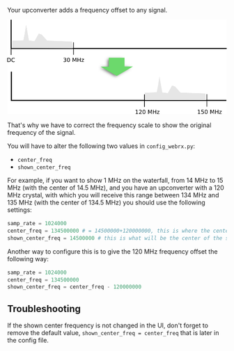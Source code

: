 Your upconverter adds a frequency offset to any signal.

![Upconverter](images/upconverter.png)

That's why we have to correct the frequency scale to show the original frequency of the signal.

You will have to alter the following two values in `config_webrx.py`:

* `center_freq`
* `shown_center_freq`

For example, if you want to show 1 MHz on the waterfall, from 14 MHz to 15 MHz (with the center of 14.5 MHz), and you have an upconverter with a 120 MHz crystal, with which you will receive this range between 134 MHz and 135 MHz (with the center of 134.5 MHz) you should use the following settings:

```python
samp_rate = 1024000
center_freq = 134500000 # = 14500000+120000000, this is where the center of the desired range is after upconversion
shown_center_freq = 14500000 # this is what will be the center of the scale on the UI
```

Another way to configure this is to give the 120 MHz frequency offset the following way:
```python
samp_rate = 1024000
center_freq = 134500000
shown_center_freq = center_freq - 120000000
```

## Troubleshooting

If the shown center frequency is not changed in the UI, don't forget to remove the default value,  `shown_center_freq = center_freq` that is later in the config file. 